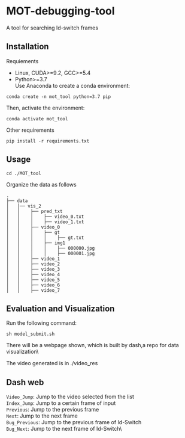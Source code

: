 # MOT-debugging-tool
A tool for searching Id-switch frames

## Installation
Requiements
* Linux, CUDA>=9.2, GCC>=5.4
* Python>=3.7\
Use Anaconda to create a conda environment:
```
conda create -n mot_tool python=3.7 pip
```
Then, activate the environment:
```
conda activate mot_tool
```
Other requirements
```
pip install -r requirements.txt
```
## Usage
```
cd ./MOT_tool
```
Organize the data as follows
```
.
├── data
│   │── vis_2
│   │    ├── pred_txt
│   │    │    ├── video_0.txt
│   │    │    ├── video_1.txt
│   │    ├── video_0
│   │    │    ├── gt
│   │    │    │    ├── gt.txt
│   │    │    ├── img1
│   │    │    │    ├── 000000.jpg
│   │    │    │    ├── 000001.jpg
│   │    ├── video_1
│   │    ├── video_2
│   │    ├── video_3
│   │    ├── video_4
│   │    ├── video_5
│   │    ├── video_6
│   │    ├── video_7
```


## Evaluation and Visualization
Run the following command:
```
sh model_submit.sh
```
There will be a webpage shown, which is built by dash,a repo for data visualization\

The video generated is in ./video_res

## Dash web
`Video_Jump`: Jump to the video selected from the list\
`Index_Jump`: Jump to a certain frame of input\
`Previous`: Jump to the previous frame\
`Next`: Jump to the next frame\
`Bug_Previous`: Jump to the previous frame of Id-Switch\
`Bug_Next`: Jump to the next frame of Id-Switch\
